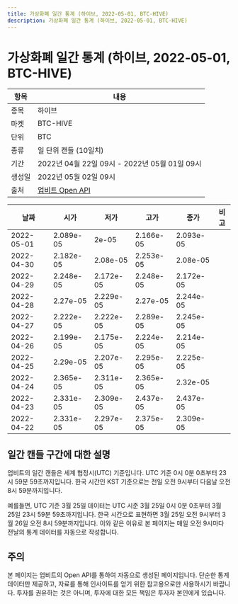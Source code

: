 ```yaml
---
title: 가상화폐 일간 통계 (하이브, 2022-05-01, BTC-HIVE)
description: 가상화폐 일간 통계 (하이브, 2022-05-01, BTC-HIVE)
---
```



가상화폐 일간 통계 (하이브, 2022-05-01, BTC-HIVE)
===

|항목|내용|
|--|--|
|종목|하이브|
|마켓|BTC-HIVE|
|단위|BTC|
|종류|일 단위 캔들 (10일치)|
|기간|2022년 04월 22일 09시 - 2022년 05월 01일 09시|
|생성일|2022년 05월 02일 09시|
|출처|[업비트 Open API](https://docs.upbit.com)|


|날짜|시가|저가|고가|종가|비고|
|--|--|--|--|--|--|
|2022-05-01|2.089e-05|2e-05|2.166e-05|2.093e-05|    |
|2022-04-30|2.182e-05|2.08e-05|2.253e-05|2.08e-05|    |
|2022-04-29|2.248e-05|2.172e-05|2.248e-05|2.172e-05|    |
|2022-04-28|2.27e-05|2.229e-05|2.27e-05|2.244e-05|    |
|2022-04-27|2.222e-05|2.222e-05|2.289e-05|2.245e-05|    |
|2022-04-26|2.199e-05|2.175e-05|2.224e-05|2.214e-05|    |
|2022-04-25|2.29e-05|2.207e-05|2.295e-05|2.225e-05|    |
|2022-04-24|2.365e-05|2.311e-05|2.365e-05|2.32e-05|    |
|2022-04-23|2.331e-05|2.309e-05|2.437e-05|2.437e-05|    |
|2022-04-22|2.331e-05|2.297e-05|2.375e-05|2.309e-05|    |


일간 캔들 구간에 대한 설명
---


업비트의 일간 캔들은 세계 협정시(UTC) 기준입니다. 
UTC 기준 0시 0분 0초부터 23시 59분 59초까지입니다. 
한국 시간인 KST 기준으로는 전일 오전 9시부터 다음날 오전 8시 59분까지입니다. 


예를들면, UTC 기준 3월 25일 데이터는 UTC 시준 3월 25일 0시 0분 0초부터 3월 25일 23시 59분 59초까지입니다. 
한국 시간으로 표현하면 3월 25일 오전 9시부터 3월 26일 오전 8시 59분까지입니다. 
이와 같은 이유로 본 페이지는 매일 오전 9시마다 전날의 통계 데이터를 자동으로 작성합니다. 


주의
---


본 페이지는 업비트의 Open API를 통하여 자동으로 생성된 페이지입니다. 
단순한 통계 데이터만 제공하고, 자료를 통해 인사이트를 얻기 위한 참고용으로만 사용하시기 바랍니다. 
투자를 권유하는 것은 아니며, 투자에 대한 모든 책임은 투자자 본인에게 있습니다. 
